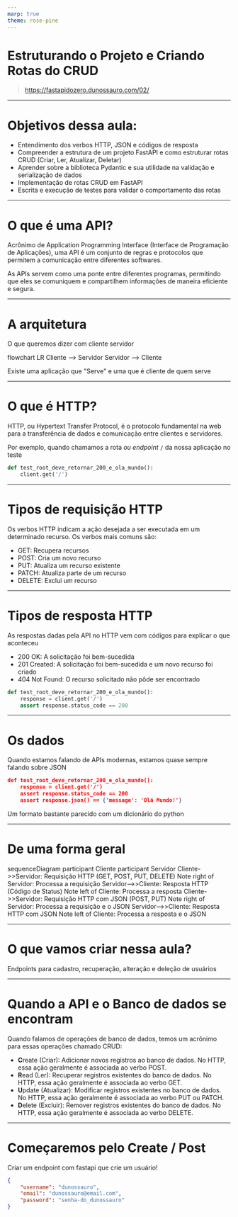 ```yaml
---
marp: true
theme: rose-pine
---
```


# Estruturando o Projeto e Criando Rotas do CRUD

> https://fastapidozero.dunossauro.com/02/

---

# Objetivos dessa aula:

- Entendimento dos verbos HTTP, JSON e códigos de resposta
- Compreender a estrutura de um projeto FastAPI e como estruturar rotas CRUD (Criar, Ler, Atualizar, Deletar)
- Aprender sobre a biblioteca Pydantic e sua utilidade na validação e serialização de dados
- Implementação de rotas CRUD em FastAPI
- Escrita e execução de testes para validar o comportamento das rotas

---

# O que é uma API?

Acrônimo de Application Programming Interface (Interface de Programação de Aplicações), uma API é um conjunto de regras e protocolos que permitem a comunicação entre diferentes softwares.

As APIs servem como uma ponte entre diferentes programas, permitindo que eles se comuniquem e compartilhem informações de maneira eficiente e segura.

---

# A arquitetura

O que queremos dizer com cliente servidor

<div class="mermaid">
flowchart LR
   Cliente --> Servidor
   Servidor --> Cliente
</div>

Existe uma aplicação que "Serve" e uma que é cliente de quem serve

---

# O que é HTTP?

HTTP, ou Hypertext Transfer Protocol, é o protocolo fundamental na web para a transferência de dados e comunicação entre clientes e servidores.

Por exemplo, quando chamamos a rota *ou endpoint* `/` da nossa aplicação no teste

```python
def test_root_deve_retornar_200_e_ola_mundo():
    client.get('/')
```

---

# Tipos de requisição HTTP

Os verbos HTTP indicam a ação desejada a ser executada em um determinado recurso. Os verbos mais comuns são:

- GET: Recupera recursos
- POST: Cria um novo recurso
- PUT: Atualiza um recurso existente
- PATCH: Atualiza parte de um recurso
- DELETE: Exclui um recurso

---

# Tipos de resposta HTTP

As respostas dadas pela API no HTTP vem com códigos para explicar o que aconteceu

- 200 OK: A solicitação foi bem-sucedida
- 201 Created: A solicitação foi bem-sucedida e um novo recurso foi criado
- 404 Not Found: O recurso solicitado não pôde ser encontrado


```python
def test_root_deve_retornar_200_e_ola_mundo():
    response = client.get('/')
    assert response.status_code == 200
```

---

# Os dados

Quando estamos falando de APIs modernas, estamos quase sempre falando sobre JSON

```json
def test_root_deve_retornar_200_e_ola_mundo():
    response = client.get('/')
    assert response.status_code == 200
    assert response.json() == {'message': 'Olá Mundo!'}
```

Um formato bastante parecido com um dicionário do python

---

# De uma forma geral
<div class="mermaid">
sequenceDiagram
    participant Cliente
    participant Servidor
    Cliente->>Servidor: Requisição HTTP (GET, POST, PUT, DELETE)
    Note right of Servidor: Processa a requisição
    Servidor-->>Cliente: Resposta HTTP (Código de Status)
    Note left of Cliente: Processa a resposta
    Cliente->>Servidor: Requisição HTTP com JSON (POST, PUT)
    Note right of Servidor: Processa a requisição e o JSON
    Servidor-->>Cliente: Resposta HTTP com JSON
    Note left of Cliente: Processa a resposta e o JSON
</div>

---

# O que vamos criar nessa aula?

Endpoints para cadastro, recuperação, alteração e deleção de usuários

---

# Quando a API e o Banco de dados se encontram

Quando falamos de operações de banco de dados, temos um acrônimo para essas operações chamado CRUD:

- **C**reate (Criar): Adicionar novos registros ao banco de dados. No HTTP, essa ação geralmente é associada ao verbo POST.
- **R**ead (Ler): Recuperar registros existentes do banco de dados. No HTTP, essa ação geralmente é associada ao verbo GET.
- **U**pdate (Atualizar): Modificar registros existentes no banco de dados. No HTTP, essa ação geralmente é associada ao verbo PUT ou PATCH.
- **D**elete (Excluir): Remover registros existentes do banco de dados. No HTTP, essa ação geralmente é associada ao verbo DELETE.

---

# Começaremos pelo Create / Post

Criar um endpoint com fastapi que crie um usuário!

```json
{
    "username": "dunossauro",
    "email": "dunossauro@email.com",
    "password": "senha-do_dunossauro"
}
```

<!-- mermaid.js -->
<script src="https://unpkg.com/mermaid@10.2.4/dist/mermaid.min.js"></script>
<script>mermaid.initialize({startOnLoad:true,theme:'dark'});</script>
